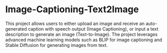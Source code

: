 # Image-Captioning-Text2Image
This project allows users to either upload an image and receive an auto-generated caption with speech output (Image Captioning), or input a text description to generate an image (Text-to-Image). The project leverages advanced machine learning models such as BLIP for image captioning and Stable Diffusion for generating images from text.
